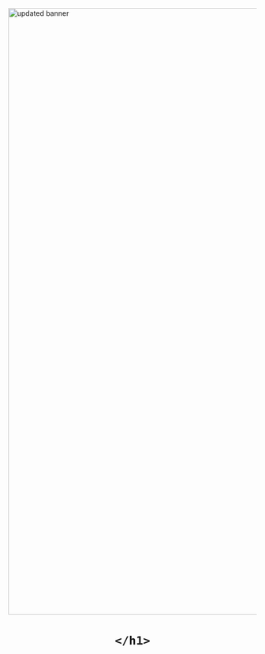<img width="1230" alt="updated banner" src="https://user-images.githubusercontent.com/51129378/133824699-d5406b45-fc2c-4b4e-9369-4ee23029b82f.png">

<h1 align="center"
    Kai
    
    
    </h1>
